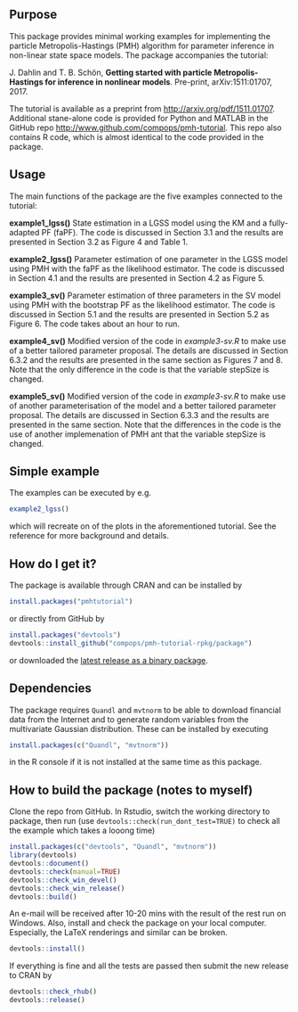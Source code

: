 ## Purpose
This package provides minimal working examples for implementing the particle Metropolis-Hastings (PMH) algorithm for parameter inference in non-linear state space models. The package accompanies the tutorial:

J. Dahlin and T. B. Schön, **Getting started with particle Metropolis-Hastings for inference in nonlinear models**. Pre-print, arXiv:1511:01707, 2017.

The tutorial is available as a preprint from http://arxiv.org/pdf/1511.01707. Additional stane-alone code is provided for Python and MATLAB in the GitHub repo http://www.github.com/compops/pmh-tutorial. This repo also contains R code, which is almost identical to the code provided in the package.

## Usage
The main functions of the package are the five examples connected to the tutorial:

**example1_lgss()** State estimation in a LGSS model using the KM and a fully-adapted PF (faPF). The code is discussed in Section 3.1 and the results are presented in Section 3.2 as Figure 4 and Table 1.

**example2_lgss()** Parameter estimation of one parameter in the LGSS model using PMH with the faPF as the likelihood estimator. The code is discussed in Section 4.1 and the results are presented in Section 4.2 as Figure 5.

**example3_sv()** Parameter estimation of three parameters in the SV model using PMH with the bootstrap PF as the likelihood estimator. The code is discussed in Section 5.1 and the results are presented in Section 5.2 as Figure 6. The code takes about an hour to run.

**example4_sv()** Modified version of the code in *example3-sv.R* to make use of a better tailored parameter proposal. The details are discussed in Section 6.3.2 and the results are presented in the same section as Figures 7 and 8. Note that the only difference in the code is that the variable stepSize is changed.

**example5_sv()** Modified version of the code in *example3-sv.R* to make use of another parameterisation of the model and a better tailored parameter proposal. The details are discussed in Section 6.3.3 and the results are presented in the same section. Note that the differences in the code is the use of another implemenation of PMH ant that the variable stepSize is changed.

## Simple example
The examples can be executed by e.g.
``` R
example2_lgss()
```
which will recreate on of the plots in the aforementioned tutorial. See the reference for more background and details.

## How do I get it?
The package is available through CRAN and can be installed by
``` R
install.packages("pmhtutorial")
```
or directly from GitHub by
``` R
install.packages("devtools")
devtools::install_github("compops/pmh-tutorial-rpkg/package")
```
or downloaded the [latest release as a binary package](https://github.com/compops/pmh-tutorial-rpkg/releases/latest).

## Dependencies
The package requires `Quandl` and `mvtnorm` to be able to download financial data from the Internet and to generate random variables from the multivariate Gaussian distribution. These can be installed by executing
``` R
install.packages(c("Quandl", "mvtnorm"))
```
in the R console if it is not installed at the same time as this package.

## How to build the package (notes to myself)
Clone the repo from GitHub. In Rstudio, switch the working directory to package, then run (use `devtools::check(run_dont_test=TRUE)` to check all the example which takes a looong time)
``` R
install.packages(c("devtools", "Quandl", "mvtnorm"))
library(devtools)
devtools::document()
devtools::check(manual=TRUE)
devtools::check_win_devel()
devtools::check_win_release()
devtools::build()
```
An e-mail will be received after 10-20 mins with the result of the rest run on Windows. Also, install and check the package on your local computer. Especially, the LaTeX renderings and similar can be broken.
``` R
devtools::install()
```
If everything is fine and all the tests are passed then submit the new release to CRAN by
``` R
devtools::check_rhub()
devtools::release()
```